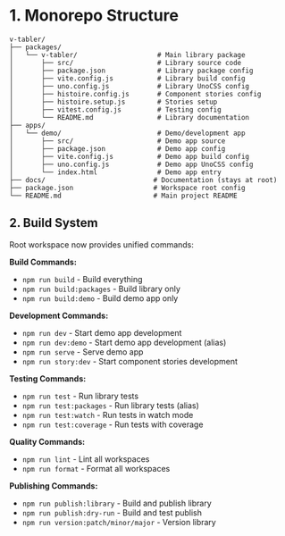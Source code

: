 
# 1. Monorepo Structure
```
v-tabler/
├── packages/
│   └── v-tabler/                    # Main library package
│       ├── src/                     # Library source code
│       ├── package.json             # Library package config
│       ├── vite.config.js           # Library build config
│       ├── uno.config.js            # Library UnoCSS config
│       ├── histoire.config.js       # Component stories config
│       ├── histoire.setup.js        # Stories setup
│       ├── vitest.config.js         # Testing config
│       └── README.md                # Library documentation
├── apps/
│   └── demo/                        # Demo/development app
│       ├── src/                     # Demo app source
│       ├── package.json             # Demo app config
│       ├── vite.config.js           # Demo app build config
│       ├── uno.config.js            # Demo app UnoCSS config
│       └── index.html               # Demo app entry
├── docs/                           # Documentation (stays at root)
├── package.json                    # Workspace root config
└── README.md                       # Main project README
```

## 2. Build System
Root workspace now provides unified commands:

**Build Commands:**
- `npm run build` - Build everything
- `npm run build:packages` - Build library only
- `npm run build:demo` - Build demo app only

**Development Commands:**
- `npm run dev` - Start demo app development
- `npm run dev:demo` - Start demo app development (alias)
- `npm run serve` - Serve demo app
- `npm run story:dev` - Start component stories development

**Testing Commands:**
- `npm run test` - Run library tests
- `npm run test:packages` - Run library tests (alias)
- `npm run test:watch` - Run tests in watch mode
- `npm run test:coverage` - Run tests with coverage

**Quality Commands:**
- `npm run lint` - Lint all workspaces
- `npm run format` - Format all workspaces

**Publishing Commands:**
- `npm run publish:library` - Build and publish library
- `npm run publish:dry-run` - Build and test publish
- `npm run version:patch/minor/major` - Version library
